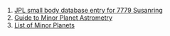
1. [JPL small body database entry for 7779 Susanring](https://ssd.jpl.nasa.gov/sbdb.cgi?sstr=7779#content)
1. [Guide to Minor Planet Astrometry](https://www.minorplanetcenter.net/iau/info/Astrometry.html)
1. [List of Minor Planets](https://en.wikipedia.org/wiki/List_of_minor_planets:_7001%E2%80%938000)
